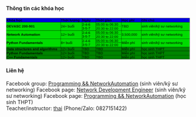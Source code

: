 #### Thông tin các khóa học
![courses](courses2.png)               
          

#### Liên hệ
Facebook group: [Programming && NetworkAutomation](https://www.facebook.com/groups/programmingna2001/) (sinh viên/kỹ sư networking) 
Facebook page: [Network Development Engineer](https://www.facebook.com/groups/programmingna/) (sinh viên/kỹ sư networking)
Facebook page: [Programming && NetworkAutomation](https://www.facebook.com/programmingna2001/) (học sinh THPT)                 
Teacher/instructor: [thai](https://www.facebook.com/thaiquocvo2001) (Phone/Zalo: 0827151422)                                      

